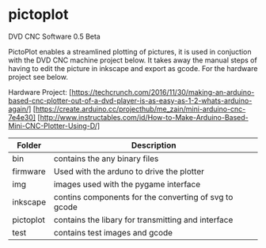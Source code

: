 # pictoplot
DVD CNC Software 0.5 Beta

PictoPlot enables a streamlined plotting of pictures, it is used in conjuction with the DVD CNC machine project below.
It takes away the manual steps of having to edit the picture in inkscape and export as gcode.
For the hardware project see below.

Hardware Project:
[https://techcrunch.com/2016/11/30/making-an-arduino-based-cnc-plotter-out-of-a-dvd-player-is-as-easy-as-1-2-whats-arduino-again/]
[https://create.arduino.cc/projecthub/me_zain/mini-arduino-cnc-7e4e30]
[http://www.instructables.com/id/How-to-Make-Arduino-Based-Mini-CNC-Plotter-Using-D/]


|Folder|Description|
| ------ | ------ |
|bin | contains the any binary files|
|firmware | Used with the arduno to drive the plotter|
|img | images used with the pygame interface|
|inkscape | contins components for the converting of svg to gcode|
|pictoplot | contains the libary for transmitting and interface|
|test | contains test images and gcode|
		


